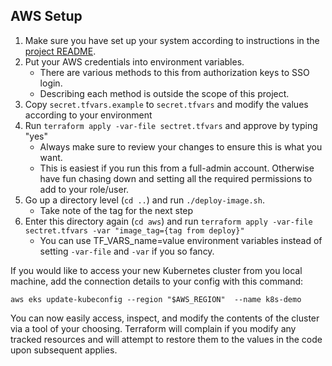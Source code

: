 AWS Setup
---------

1. Make sure you have set up your system according to instructions in the [project README](../README.md). 
2. Put your AWS credentials into environment variables.
   * There are various methods to this from authorization keys to SSO login.
   * Describing each method is outside the scope of this project.
3. Copy `secret.tfvars.example` to `secret.tfvars` and modify the values according to your environment
4. Run `terraform apply -var-file sectret.tfvars` and approve by typing "yes"
   * Always make sure to review your changes to ensure this is what you want.
   * This is easiest if you run this from a full-admin account. Otherwise have fun chasing down and setting all the 
     required permissions to add to your role/user. 
5. Go up a directory level (`cd ..`) and run `./deploy-image.sh`. 
   * Take note of the tag for the next step
6. Enter this directory again (`cd aws`) and run `terraform apply -var-file sectret.tfvars -var "image_tag={tag from deploy}"`
   * You can use TF_VARS_name=value environment variables instead of setting `-var-file` and `-var` if you so fancy.

If you would like to access your new Kubernetes cluster from you local machine, add the connection details to your config
with this command:

```
aws eks update-kubeconfig --region "$AWS_REGION"  --name k8s-demo
```

You can now easily access, inspect, and modify the contents of the cluster via a tool of your choosing. Terraform will 
complain if you modify any tracked resources and will attempt to restore them to the values in the code upon subsequent 
applies. 
